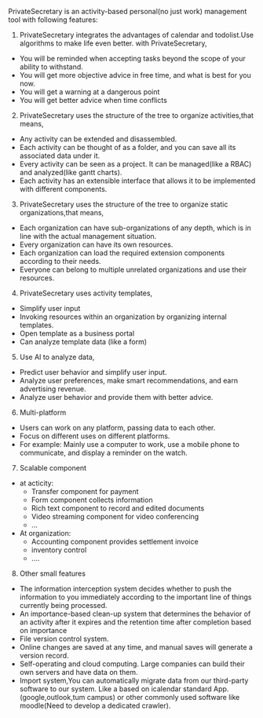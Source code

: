 PrivateSecretary is an activity-based personal(no just work) management tool with following features:
1. PrivateSecretary integrates the advantages of calendar and todolist.Use algorithms to make life even better.
  with PrivateSecretary,
  + You will be reminded when accepting tasks beyond the scope of your ability to withstand.
  + You will get more objective advice in free time, and what is best for you now.
  + You will get a warning at a dangerous point
  + You will get better advice when time conflicts
2. PrivateSecretary uses the structure of the tree to organize activities,that means,
  + Any activity can be extended and disassembled.
  + Each activity can be thought of as a folder, and you can save all its associated data under it.
  + Every activity can be seen as a project. It can be managed(like a RBAC) and analyzed(like gantt charts).
  + Each activity has an extensible interface that allows it to be implemented with different components.
3. PrivateSecretary uses the structure of the tree to organize static organizations,that means,
  + Each organization can have sub-organizations of any depth, which is in line with the actual management situation.
  + Every organization can have its own resources.
  + Each organization can load the required extension components according to their needs.
  + Everyone can belong to multiple unrelated organizations and use their resources.
4. PrivateSecretary uses activity templates,
  + Simplify user input
  + Invoking resources within an organization by organizing internal templates.
  + Open template as a business portal
  + Can analyze template data (like a form)
5. Use AI to analyze data,
  + Predict user behavior and simplify user input.
  + Analyze user preferences, make smart recommendations, and earn advertising revenue.
  + Analyze user behavior and provide them with better advice.
6. Multi-platform
  + Users can work on any platform, passing data to each other.
  + Focus on different uses on different platforms.
  + For example: Mainly use a computer to work, use a mobile phone to communicate, and display a reminder on the watch.
7. Scalable component
  + at acticity:
    - Transfer component for payment
    - Form component collects information
    - Rich text component to record and edited documents
    - Video streaming component for video conferencing
    - ...
  + At organization:
    - Accounting component provides settlement invoice
    - inventory control
    - ....
8. Other small features
  + The information interception system decides whether to push the information to you immediately according to the important line of things currently being processed.
  + An importance-based clean-up system that determines the behavior of an activity after it expires and the retention time after completion based on importance
  + File version control system.
  + Online changes are saved at any time, and manual saves will generate a version record.
  + Self-operating and cloud computing. Large companies can build their own servers and have data on them.
  + Import system,You can automatically migrate data from our third-party software to our system. Like a based on icalendar standard App. (google,outlook,tum campus) or other commonly used software like moodle(Need to develop a dedicated crawler).
